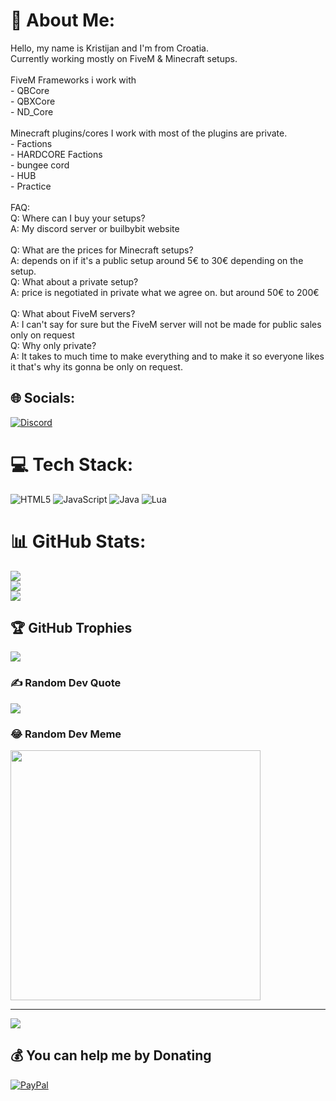 # 💫 About Me:
Hello, my name is Kristijan and I'm from Croatia. <br>Currently working mostly on FiveM & Minecraft setups.<br><br>FiveM Frameworks i work with<br>- QBCore<br>- QBXCore<br>- ND_Core<br><br>Minecraft plugins/cores I work with most of the plugins are private.<br>- Factions<br>- HARDCORE Factions<br>- bungee cord<br>- HUB<br>- Practice<br><br>FAQ:<br>Q: Where can I buy your setups?<br>A: My discord server or builbybit website<br><br>Q: What are the prices for Minecraft setups?<br>A: depends on if it's a public setup around  5€ to 30€ depending on the setup.<br>Q: What about a private setup?<br>A: price is negotiated in private what we agree on. but around 50€ to 200€<br> <br>Q: What about FiveM servers?<br>A: I can't say for sure but the FiveM server will not be made for public sales only on request<br>Q: Why only private?<br>A: It takes to much time to make everything and to make it so everyone likes it that's why its gonna be only on request.


## 🌐 Socials:
[![Discord](https://img.shields.io/badge/Discord-%237289DA.svg?logo=discord&logoColor=white)](https://discord.gg/https://discord.gg/36vxSJc2rV) 

# 💻 Tech Stack:
![HTML5](https://img.shields.io/badge/html5-%23E34F26.svg?style=flat&logo=html5&logoColor=white) ![JavaScript](https://img.shields.io/badge/javascript-%23323330.svg?style=flat&logo=javascript&logoColor=%23F7DF1E) ![Java](https://img.shields.io/badge/java-%23ED8B00.svg?style=flat&logo=openjdk&logoColor=white) ![Lua](https://img.shields.io/badge/lua-%232C2D72.svg?style=flat&logo=lua&logoColor=white)
# 📊 GitHub Stats:
![](https://github-readme-stats.vercel.app/api?username=ImpulseFPS&theme=midnight-purple&hide_border=false&include_all_commits=false&count_private=false)<br/>
![](https://github-readme-streak-stats.herokuapp.com/?user=ImpulseFPS&theme=midnight-purple&hide_border=false)<br/>
![](https://github-readme-stats.vercel.app/api/top-langs/?username=ImpulseFPS&theme=midnight-purple&hide_border=false&include_all_commits=false&count_private=false&layout=compact)

## 🏆 GitHub Trophies
![](https://github-profile-trophy.vercel.app/?username=ImpulseFPS&theme=radical&no-frame=false&no-bg=false&margin-w=4)

### ✍️ Random Dev Quote
![](https://quotes-github-readme.vercel.app/api?type=vetical&theme=radical)

### 😂 Random Dev Meme
<img src='https://randommeme-five.vercel.app/' style="height: 400px;"/>

---
[![](https://visitcount.itsvg.in/api?id=ImpulseFPS&icon=5&color=1)](https://visitcount.itsvg.in)

  ## 💰 You can help me by Donating
  [![PayPal](https://img.shields.io/badge/PayPal-00457C?style=for-the-badge&logo=paypal&logoColor=white)](https://paypal.me/PayPal.me/SenpaiSkidz) 

  
<!-- Proudly created with GPRM ( https://gprm.itsvg.in ) -->
